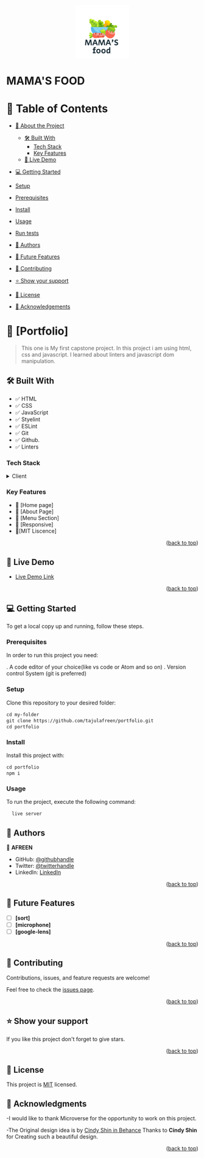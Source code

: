 <div align="center">
  
  <img src="./logo.png" alt="logo" width="140"  height="auto" />
  <br/>

</div>
<h1>MAMA'S FOOD</h1>
<a name="readme-top"></a>

# 📗 Table of Contents

- [📖 About the Project](#about-project)
  - [🛠 Built With](#built-with)
    - [Tech Stack](#tech-stack)
    - [Key Features](#key-features)
  - [🚀 Live Demo](#live-demo)
 - [💻 Getting Started](#getting-started)
  - [Setup](#setup)
  - [Prerequisites](#prerequisites)
  - [Install](#install)
  - [Usage](#usage)
  - [Run tests](#run-tests)

- [👥 Authors](#authors)
- [🔭 Future Features](#future-features)
- [🤝 Contributing](#contributing)
- [⭐️ Show your support](#support)
- [📝 License](#license)
- [🙏 Acknowledgements](#🙏-acknowledgments)


# 📖 [Portfolio] <a name="portfolio-setup"></a>

> This one is My first capstone project. In this project i am using html, css and javascript. I learned about linters and javascript dom manipulation.


## 🛠 Built With <a name="HTML & CSS"></a>
- ✅ HTML
- ✅ CSS
- ✅ JavaScript
- ✅ Styelint
- ✅ ESLint
- ✅ Git
- ✅ Github.
- ✅ Linters

### Tech Stack <a name="tech-stack"></a>

<details>
  <summary>Client</summary>
  <ul>
    <li><a href="https://html5.org/">HTML</a></li>
    <li><a href="https://css.org/">CSS</a></li>
    <li><a href="https://javascript.org"></a></li>
  </ul>
</details>


### Key Features <a name="key-features"></a>


- 🔰 [Home page]
 - 🔰 [About Page]
 - 🔰 [Menu Section]
 - 🔰 [Responsive]
-  🔰[MIT Liscence]

<p align="right">(<a href="#readme-top">back to top</a>)</p>

<!-- LIVE DEMO -->

## 🚀 Live Demo <a name="live-demo"></a>


- [Live Demo Link](https://tajulafreen.github.io/MAMA-Food/)

<p align="right">(<a href="#readme-top">back to top</a>)</p>



## 💻 Getting Started <a name="getting-started"></a>


To get a local copy up and running, follow these steps.

### Prerequisites

In order to run this project you need:

. A code editor of your choice(like vs code or Atom and so on)
. Version control System (git is preferred)

### Setup

Clone this repository to your desired folder:
```
cd my-folder
git clone https://github.com/tajulafreen/portfolio.git
cd portfolio
```

### Install

Install this project with:
```
cd portfolio
npm i
```
### Usage

To run the project, execute the following command:


```sh
  live server
```


## 👥 Authors <a name="tajulafreen"></a>

👤 **AFREEN**

- GitHub: [@githubhandle](https://github.com/tajulafreen)
- Twitter: [@twitterhandle](https://twitter.com/tajulafreen)
- LinkedIn: [LinkedIn](https://www.linkedin.com/in/tajul-afreen-shaik-843951251/)


<p align="right">(<a href="#readme-top">back to top</a>)</p>



## 🔭 Future Features <a name="future-features"></a>



- [ ] **[sort]**
- [ ] **[microphone]**
- [ ] **[google-lens]**

<p align="right">(<a href="#readme-top">back to top</a>)</p>



## 🤝 Contributing <a name="contributing"></a>

Contributions, issues, and feature requests are welcome!

Feel free to check the [issues page](../../issues/).

<p align="right">(<a href="#readme-top">back to top</a>)</p>



## ⭐️ Show your support <a name="support"></a>

If you like this project don't forget to give stars.

<p align="right">(<a href="#readme-top">back to top</a>)</p>


## 📝 License <a name="license"></a>

This project is [MIT](./LICENSE) licensed.

## 🙏 Acknowledgments <a name="acknowledgements"></a>

-I would like to thank Microverse for the opportunity to work on this project.

-The Original design idea is by [Cindy Shin in Behance](https://www.behance.net/gallery/29845175/CC-Global-Summit-2015) Thanks to **Cindy Shin** for Creating such a beautiful design.

<p align="right">(<a href="#readme-top">back to top</a>)</p>
